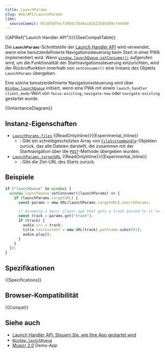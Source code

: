 ```yaml
---
title: LaunchParams
slug: Web/API/LaunchParams
l10n:
  sourceCommit: 05187b0fecf39b9176d4a101623589309cf44dd0
---
```


{{APIRef("Launch Handler API")}}{{SeeCompatTable}}

Die **`LaunchParams`**-Schnittstelle der [Launch Handler API](/de/docs/Web/API/Launch_Handler_API) wird verwendet, wenn eine benutzerdefinierte Navigationssteuerung beim Start in einer PWA implementiert wird. Wenn [`window.launchQueue.setConsumer()`](/de/docs/Web/API/LaunchQueue/setConsumer) aufgerufen wird, um die Funktionalität der Startnavigationssteuerung einzurichten, wird der Rückruffunktion innerhalb von `setConsumer()` eine Instanz des Objekts `LaunchParams` übergeben.

Eine solche benutzerdefinierte Navigationssteuerung wird über [`Window.launchQueue`](/de/docs/Web/API/Window/launchQueue) initiiert, wenn eine PWA mit einem `launch_handler` `client_mode`-Wert von `focus-existing`, `navigate-new` oder `navigate-existing` gestartet wurde.

{{InheritanceDiagram}}

## Instanz-Eigenschaften

- [`LaunchParams.files`](/de/docs/Web/API/LaunchParams/files) {{ReadOnlyInline}}{{Experimental_Inline}}
  - : Gibt ein schreibgeschütztes Array von [`FileSystemHandle`](/de/docs/Web/API/FileSystemHandle)-Objekten zurück, das alle Dateien darstellt, die zusammen mit der Startnavigation über die [`POST`](/de/docs/Web/HTTP/Methods/POST)-Methode übergeben wurden.
- [`LaunchParams.targetURL`](/de/docs/Web/API/LaunchParams/targetURL) {{ReadOnlyInline}}{{Experimental_Inline}}
  - : Gibt die Ziel-URL des Starts zurück.

## Beispiele

```js
if ("launchQueue" in window) {
  window.launchQueue.setConsumer((launchParams) => {
    if (launchParams.targetURL) {
      const params = new URL(launchParams.targetURL).searchParams;

      // Assuming a music player app that gets a track passed to it to be played
      const track = params.get("track");
      if (track) {
        audio.src = track;
        title.textContent = new URL(track).pathname.substr(1);
        audio.play();
      }
    }
  });
}
```

## Spezifikationen

{{Specifications}}

## Browser-Kompatibilität

{{Compat}}

## Siehe auch

- [Launch Handler API: Steuern Sie, wie Ihre App gestartet wird](https://developer.chrome.com/docs/web-platform/launch-handler/)
- [`Window.launchQueue`](/de/docs/Web/API/Window/launchQueue)
- [Musicr 2.0](https://launch-handler.glitch.me/) Demo-App
